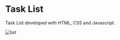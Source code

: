 # Task List

Task List developed with HTML, CSS and Javascript.

![list](https://user-images.githubusercontent.com/110068135/196528371-621abf55-110f-4875-83a9-25d2306c289f.png)

